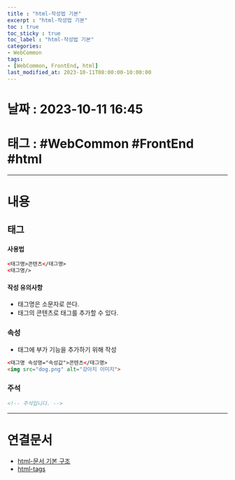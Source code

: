 ```yaml
---
title : "html-작성법 기본"
excerpt : "html-작성법 기본"
toc : true
toc_sticky : true
toc_label : "html-작성법 기본"
categories:
- WebCommon
tags:
- [WebCommon, FrontEnd, html]
last_modified_at: 2023-10-11T08:00:00-10:00:00
---
```


# 날짜 : 2023-10-11 16:45

# 태그 :  #WebCommon #FrontEnd #html
---

# 내용

## 태그

#### 사용법

```html
<태그명>콘텐츠</태그명>
<태그명/>
```

#### 작성 유의사항
- 태그명은 소문자로 쓴다.
- 태그의 콘텐츠로 태그를 추가할 수 있다.

### 속성
- 태그에 부가 기능을 추가하기 위해 작성

```html
<태그명 속성명="속성값">콘텐츠</태그명>
<img src="dog.png" alt="강아지 이미지">
```

### 주석

```html
<!-- 주석입니다. -->
```

---

# 연결문서
- [html-문서 기본 구조](../../webcommon/WebCommon-html-문서-기본-구조)
- [html-tags](../../webcommon/WebCommon-html-tags)
